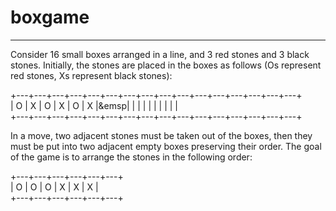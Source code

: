 # boxgame
-----
Consider 16 small boxes arranged in a line, and 3 red stones and 3 black stones. Initially, the stones are placed in the boxes as follows 
(Os represent red stones, Xs represent black stones):

+---+---+---+---+---+---+---+---+---+---+---+---+---+---+---+---+  
| O | X | O | X | O | X |&emsp|   |   |   |   |   |   |   |   |   |  
+---+---+---+---+---+---+---+---+---+---+---+---+---+---+---+---+  

In a move, two adjacent stones must be taken out of the boxes, then they must be put into two adjacent empty boxes preserving their order. 
The goal of the game is to arrange the stones in the following order:

+---+---+---+---+---+---+  
| O | O | O | X | X | X |  
+---+---+---+---+---+---+  


